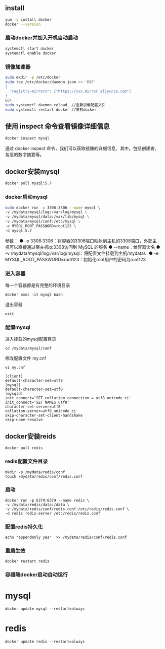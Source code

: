 ## install
``` bash
yum -y install docker
docker --version
```

###  启动docker并加入开机自动启动
``` bash
systemctl start docker
systemctl enable docker

```
### 镜像加速器
``` bash
sudo mkdir -p /etc/docker
sudo tee /etc/docker/daemon.json <<-'EOF'
{
  "registry-mirrors": ["https://xxx.mirror.aliyuncs.com"]
}
EOF
sudo systemctl daemon-reload  //重新加载配置文件
sudo systemctl restart docker //重启docker
```
## 使用 inspect 命令查看镜像详细信息
``` bash
docker inspect mysql
```

通过 docker inspect 命令，我们可以获取镜像的详细信息，其中，包括创建者，各层的数字摘要等。

## docker安装mysql
``` bash
docker pull mysql:5.7
```
### docker启动mysql
``` bash
sudo docker run -p 3308:3306 --name mysql \
-v /mydata/mysql/log:/var/log/mysql \
-v /mydata/mysql/data:/var/lib/mysql \
-v /mydata/mysql/conf:/etc/mysql \
-e MYSQL_ROOT_PASSWORD=root123 \
-d mysql:5.7
```
参数：
● -p 3308:3306：将容器的3306端口映射到主机的3308端口，外部主机可以直接通过宿主机ip:3308访问到 MySQL 的服务
● --name：给容器命名
● -v /mydata/mysql/log:/var/log/mysql：将配置文件挂载到主机/mydata/..
● -e MYSQL_ROOT_PASSWORD=root123：初始化root用户的密码为root123

### 进入容器
每一个容器都是有完整的环境目录
```
docker exec -it mysql bash   
```
退出容器
```
exit
```

### 配置mysql
进入挂载的mysql配置目录
```
cd /mydata/mysql/conf
```
修改配置文件 my.cnf
```
vi my.cnf

[client]
default-character-set=utf8
[mysql]
default-character-set=utf8
[mysqld]
init_connect='SET collation_connection = utf8_unicode_ci'
init_connect='SET NAMES utf8'
character-set-server=utf8
collation-server=utf8_unicode_ci
skip-character-set-client-handshake
skip-name-resolve

```

## docker安装reids

```
docker pull redis
```

### redis配置文件目录
```
mkdir -p /mydata/redis/conf
touch /mydata/redis/conf/redis.conf
```
### 启动
```
docker run -p 6379:6379 --name redis \
-v /mydata/redis/data:/data \
-v /mydata/redis/conf/redis.conf:/etc/redis/redis.conf \
-d redis redis-server /etc/redis/redis.conf
```

### 配置redis持久化
```
echo "appendonly yes"  >> /mydata/redis/conf/redis.conf
```
### 重启生效
```
docker restart redis
```
### 容器随docker启动自动运行
# mysql
```
docker update mysql --restart=always
```
# redis
```
docker update redis --restart=always
```
